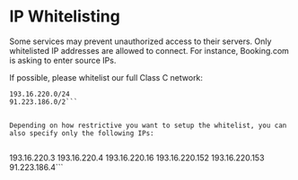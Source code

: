 # IP Whitelisting


Some services may prevent unauthorized access to their servers. Only whitelisted IP addresses are allowed to connect. For instance, Booking.com is asking to enter source IPs.

If possible, please whitelist our full Class C network:

```
193.16.220.0/24 
91.223.186.0/2```


Depending on how restrictive you want to setup the whitelist, you can also specify only the following IPs:


```
193.16.220.3
193.16.220.4
193.16.220.16
193.16.220.152
193.16.220.153
91.223.186.4```



